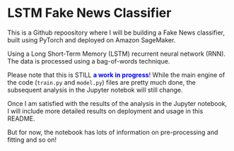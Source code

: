 # LSTM Fake News Classifier
This is a Github repoository where I will be building a Fake News classifier, built using PyTorch and deployed on Amazon SageMaker.

Using a Long Short-Term Memory (LSTM) recurrent neural network (RNN). The data is processed using a bag-of-words technique.

Please note that this is STILL <b><font color = blue>a work in progress</b></font>! 
While the main engine of the code (`train.py` and `model.py`) files are pretty much done, the subsequent analysis in the Jupyter notebok will still change.

Once I am satisfied with the results of the analysis in the Jupyter notebook, I will include more detailed results on deployment and usage in this README.

But for now, the notebook has lots of information on pre-processing and fitting and so on!
